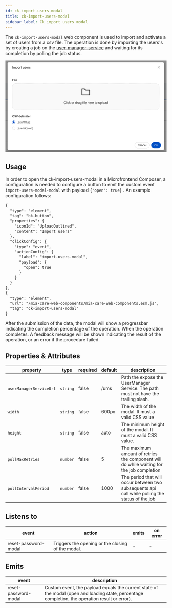 ```yaml
---
id: ck-import-users-modal
title: ck-import-users-modal
sidebar_label: Ck import users modal
---
```


<!--
WARNING: this file was automatically generated by Mia-Platform Doc Aggregator.
DO NOT MODIFY IT BY HAND.
Instead, modify the source file and run the aggregator to regenerate this file.
-->

The `ck-import-users-modal` web component is used to import and activate a set of users from  a csv file.
The operation is done by importing the users's by creating a job on the [user-manager-service][user-manager-service] and waiting for its completion by polling the job status.

![ck-import-users-modal](../img/ck-import-users-modal.png)

## Usage

In order to open the ck-import-users-modal in a Microfrontend Composer, a configuration is needed to configure a button to emit the custom event `import-users-modal-modal` with payload `{"open": true}` . 
An example configuration follows:

```
{
  "type": "element",
  "tag": "bk-button",
  "properties": {
    "iconId": "UploadOutlined",
    "content": "Import users"
  },
  "clickConfig": {
    "type": "event",
    "actionConfig": {
      "label": "import-users-modal",
      "payload": {
        "open": true
      }
    }
  }
},
{
  "type": "element",
  "url": "/mia-care-web-components/mia-care-web-components.esm.js",
  "tag": "ck-import-users-modal"
}
```

After the submission of the data, the modal will show a progressbar indicating the completion percentage of the operation.
When the operation completes. A feedback message will be shown indicating the result of the operation, or an error if the procedure failed.

## Properties & Attributes

| property                | type     | required | default | description                                                                                     |
|-------------------------|----------|----------|---------|-------------------------------------------------------------------------------------------------|
| `userManagerServiceUrl` | `string` | false    | /ums    | Path the expose the UserManager Service. The path must not have the trailing slash.             |
| `width`                 | `string` | false    | 600px   | The width of the modal. It must a valid CSS value                                               |
| `height`                | `string` | false    | auto    | The minimum height of the modal. It must a valid CSS value.                                     |
| `pollMaxRetries`        | `number` | false    | 5       | The maximum amount of retries the component will do while waiting for the job completion        |
| `pollIntervalPeriod`    | `number` | false    | 1000    | The period that will occur between two subsequents api call while polling the status of the job |


## Listens to

| event                      | action | emits | on error |
|----------------------------|--------|-------|----------|
| reset-password-modal | Triggers the opening or the closing of the modal. | - | - |

## Emits

| event                | description                                                                                                                                     |
|----------------------|-------------------------------------------------------------------------------------------------------------------------------------------------|
| reset-password-modal | Custom event, the payload equals the current state of the modal (open and loading state, percentage completion, the operation result or error). |

[user-manager-service]: ../../user-manager-service/overview
[events]: https://git.tools.mia-platform.eu/mia-care/platform/plugins/notification-manager/-/blob/master/docs/10_overview.md?plain=0#default-events
